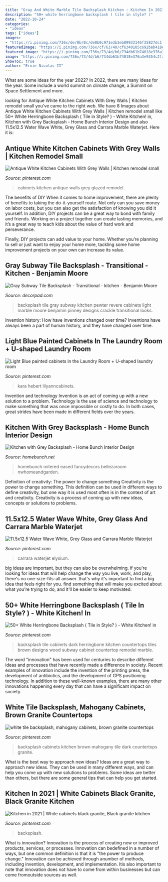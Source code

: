 ```yaml
---
title: "Gray And White Marble Tile Backsplash Kitchen : Kitchen In 2021"
description: "50+ white herringbone backsplash ( tile in style? )"
date: "2022-10-24"
categories:
- "ideas"
tags: ["ideas"]
images:
- "https://i.pinimg.com/736x/de/0b/0c/de0b0c971e3b3eb89933146f35827dc1.jpg"
featuredImage: "https://i.pinimg.com/736x/cf/63/40/cf6340105c692bab418eb244ad961baa.jpg"
featured_image: "https://i.pinimg.com/736x/73/4d/b6/734db61b74018e376a3e9354c2fa8174.jpg"
image: "https://i.pinimg.com/736x/73/4d/b6/734db61b74018e376a3e9354c2fa8174.jpg"
ShowToc: true
author: "Ernie Nicolas II"
---
```



What are some ideas for the year 2022?
In 2022, there are many ideas for the year. Some include a world summit on climate change, a Summit on Space Settlement and more.

	

		
looking for Antique White Kitchen Cabinets With Grey Walls | Kitchen remodel small you've came to the right web. We have 8 Images about Antique White Kitchen Cabinets With Grey Walls | Kitchen remodel small like 50+ White Herringbone Backsplash ( Tile in Style? ) - White Kitchen! in, Kitchen with Grey Backsplash - Home Bunch Interior Design and also 11.5x12.5 Water Wave White, Grey Glass and Carrara Marble Waterjet. Here it is:
		
    
## Antique White Kitchen Cabinets With Grey Walls | Kitchen Remodel Small

<img loading=lazy src="https://i.pinimg.com/736x/d3/1d/8b/d31d8b05f9b53beaebf05a3999b3c38d.jpg" onerror="this.onerror=null;this.src='https://tse3.mm.bing.net/th?id=OIP.NUKtl2ZSAXH7h6Kj5_O3uQHaMy&amp;pid=15.1';" alt="Antique White Kitchen Cabinets With Grey Walls | Kitchen remodel small">

_Source: pinterest.com_

>cabinets kitchen antique walls grey glazed remodel. 

	

The benefits of DIY
When it comes to home improvement, there are plenty of benefits to taking the do-it-yourself route. Not only can you save money on labor costs, but you can also get the satisfaction of knowing you did it yourself.
In addition, DIY projects can be a great way to bond with family and friends. Working on a project together can create lasting memories, and it’s a great way to teach kids about the value of hard work and perseverance.

Finally, DIY projects can add value to your home. Whether you’re planning to sell or just want to enjoy your home more, tackling some home improvement projects on your own can increase its value.

    
## Gray Subway Tile Backsplash - Transitional - Kitchen - Benjamin Moore

<img loading=lazy src="https://cdn.decorpad.com/photos/2013/06/05/7ae15362a166.jpg" onerror="this.onerror=null;this.src='https://tse2.mm.bing.net/th?id=OIP.PfMJkwizoqbg3wf3kZ5DWwHaLG&amp;pid=15.1';" alt="Gray Subway Tile Backsplash - Transitional - kitchen - Benjamin Moore">

_Source: decorpad.com_

>backsplash tile gray subway kitchen pewter revere cabinets light marble moore benjamin pinney designs crackle transitional looks. 

	

Invention history: How have inventions changed over time?
Inventions have always been a part of human history, and they have changed over time.

    
## Light Blue Painted Cabinets In The Laundry Room + U-shaped Laundry Room

<img loading=lazy src="https://i.pinimg.com/736x/79/f6/27/79f627c2e2cad311da86c5aff7dab57b.jpg" onerror="this.onerror=null;this.src='https://tse2.mm.bing.net/th?id=OIP.6fUjjaWvYfRxfdiXlC1VfAHaJ5&amp;pid=15.1';" alt="Light Blue painted cabinets in the Laundry Room + U-shaped laundry room">

_Source: pinterest.com_

>kara hebert lilyanncabinets. 

	

Invention and technology
Invention is an act of coming up with a new solution to a problem. Technology is the use of science and technology to make something that was once impossible or costly to do. In both cases, great strides have been made in different fields over the years.

    
## Kitchen With Grey Backsplash - Home Bunch Interior Design

<img loading=lazy src="http://www.homebunch.net/wp-content/uploads/2018/01/Benjamin-Moore-Chelsea-Gray-Paint-Color-Grey-island-paint-color-Benjamin-Moore-Chelsea-Gray.jpg" onerror="this.onerror=null;this.src='https://tse4.mm.bing.net/th?id=OIP.KvWSW4Oxe4XVbJbEaO_TJwHaLL&amp;pid=15.1';" alt="Kitchen with Grey Backsplash - Home Bunch Interior Design">

_Source: homebunch.net_

>homebunch mitered eased fancydecors bellezaroom nwhomeandgarden. 

	

Definition of creativity: The power to change something
Creativity is the power to change something. This definition can be used in different ways to define creativity, but one way it is used most often is in the context of art and creativity. Creativity is a process of coming up with new ideas, concepts or solutions to problems.

    
## 11.5x12.5 Water Wave White, Grey Glass And Carrara Marble Waterjet

<img loading=lazy src="https://i.pinimg.com/736x/30/99/9e/30999ed4fae78c541f0437df81c0ed60.jpg" onerror="this.onerror=null;this.src='https://tse1.mm.bing.net/th?id=OIP.vQAOZMo5zx6TLxBnVBif1wHaE8&amp;pid=15.1';" alt="11.5x12.5 Water Wave White, Grey Glass and Carrara Marble Waterjet">

_Source: pinterest.com_

>carrara waterjet elysium. 

	

big ideas are important, but they can also be overwhelming. if you're looking for ideas that will help change the way you live, work, and play, there's no one-size-fits-all answer. that's why it's important to find a big idea that feels right for you. find something that will make you excited about what you're trying to do, and it'll be easier to keep motivated.

    
## 50+ White Herringbone Backsplash ( Tile In Style? ) - White Kitchen! In

<img loading=lazy src="https://i.pinimg.com/736x/73/4d/b6/734db61b74018e376a3e9354c2fa8174.jpg" onerror="this.onerror=null;this.src='https://tse3.mm.bing.net/th?id=OIP.bg9n6gBVYQ2w9Nn8c_0wPAHaLH&amp;pid=15.1';" alt="50+ White Herringbone Backsplash ( Tile in Style? ) - White Kitchen! in">

_Source: pinterest.com_

>backsplash tile cabinets dark herringbone kitchen countertops tiles brown designs wood subway cabinet countertop remodel marble. 

	

The word "innovation" has been used for centuries to describe different ideas and processes that have recently made a difference in society. Recent examples of innovation include the invention of the printing press, the development of antibiotics, and the development of GPS positioning technology. In addition to these well-known examples, there are many other innovations happening every day that can have a significant impact on society.

    
## White Tile Backsplash, Mahogany Cabinets, Brown Granite Countertops

<img loading=lazy src="https://i.pinimg.com/736x/cf/63/40/cf6340105c692bab418eb244ad961baa.jpg" onerror="this.onerror=null;this.src='https://tse4.mm.bing.net/th?id=OIP.54Q0two7KyOGefWwA445EgHaFC&amp;pid=15.1';" alt="white tile backsplash, mahogany cabinets, brown granite countertops">

_Source: pinterest.com_

>backsplash cabinets kitchen brown mahogany tile dark countertops granite. 

	

What is the best way to approach new ideas?
Ideas are a great way to approach new ideas. They can be used in many different ways, and can help you come up with new solutions to problems. Some ideas are better than others, but there are some general tips that can help you get started.

    
## Kitchen In 2021 | White Cabinets Black Granite, Black Granite Kitchen

<img loading=lazy src="https://i.pinimg.com/736x/de/0b/0c/de0b0c971e3b3eb89933146f35827dc1.jpg" onerror="this.onerror=null;this.src='https://tse1.mm.bing.net/th?id=OIP.3cjpUQj5OxO6vBpJDjFbyQHaJ3&amp;pid=15.1';" alt="Kitchen in 2021 | White cabinets black granite, Black granite kitchen">

_Source: pinterest.com_

>backsplash. 

	

What is innovation?
Innovation is the process of creating new or improved products, services, or processes. Innovation can bedefined in a number of ways, but one common definition is that it is "the power to produce change." Innovation can be achieved through anumber of methods, including invention, development, and implementation. Itis also important to note that innovation does not have to come from within businesses but can come fromoutside sources as well.

